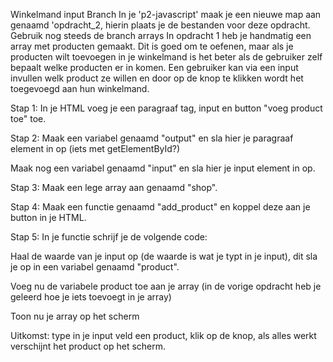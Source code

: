 Winkelmand input
Branch
In je 'p2-javascript' maak je een nieuwe map aan genaamd 'opdracht_2, hierin plaats je de bestanden voor deze opdracht.
Gebruik nog steeds de branch arrays
In opdracht 1 heb je handmatig een array met producten gemaakt. Dit is goed om te oefenen, maar als je producten wilt toevoegen in je winkelmand is het beter als de gebruiker zelf bepaalt welke producten er in komen. Een gebruiker kan via een input invullen welk product ze willen en door op de knop te klikken wordt het toegevoegd aan hun winkelmand.

Stap 1:
In je HTML voeg je een paragraaf tag, input en button "voeg product toe" toe.

Stap 2:
Maak een variabel genaamd "output" en sla hier je paragraaf element in op (iets met getElementById?)

Maak nog een variabel genaamd "input" en sla hier je input element in op.

Stap 3:
Maak een lege array aan genaamd "shop".

Stap 4:
Maak een functie genaamd "add_product" en koppel deze aan je button in je HTML.

Stap 5:
In je functie schrijf je de volgende code:

Haal de waarde van je input op (de waarde is wat je typt in je input), dit sla je op in een variabel genaamd "product".

Voeg nu de variabele product toe aan je array (in de vorige opdracht heb je geleerd hoe je iets toevoegt in je array)

Toon nu je array op het scherm

Uitkomst: type in je input veld een product, klik op de knop, als alles werkt verschijnt het product op het scherm.

 